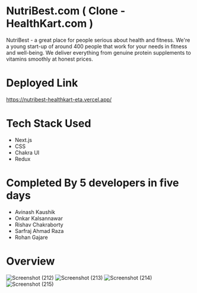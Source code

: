 # NutriBest.com ( Clone - HealthKart.com )

NutriBest - a great place for people serious about health and fitness.
We're a young start-up of around 400 people that work for your needs in fitness and well-being. We deliver everything from genuine protein supplements to vitamins smoothly at honest prices.

# Deployed Link
  https://nutribest-healthkart-eta.vercel.app/

# Tech Stack Used
  - Next.js
  - CSS
  - Chakra UI
  - Redux
  
# Completed By 5 developers in five days
 - Avinash Kaushik
 - Onkar Kalsannawar
 - Rishav Chakraborty
 - Sarfraj Ahmad Raza
 - Rohan Gajare

# Overview

![Screenshot (212)](https://user-images.githubusercontent.com/26029251/215933811-50a82010-8114-476c-9627-e2484710c93a.png)
![Screenshot (213)](https://user-images.githubusercontent.com/26029251/215933828-fa67b996-1adf-486e-8b09-e26909800d0c.png)
![Screenshot (214)](https://user-images.githubusercontent.com/26029251/215933840-72bdd000-7c01-4130-bf70-54d6c6b4e17e.png)
![Screenshot (215)](https://user-images.githubusercontent.com/26029251/215933843-0cdb4970-c282-4601-bbfe-25d8471d5493.png)

